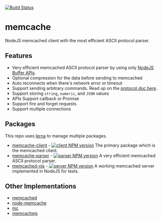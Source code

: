 [![Build Status][travis-image]][travis-url]

# memcache

NodeJS memcached client with the most efficient ASCII protocol parser.

## Features

-   Very efficient memcached ASCII protocol parser by using only [NodeJS Buffer APIs](https://nodejs.org/api/buffer.html).
-   Optional compression for the data before sending to memcached
-   Auto reconnects when there's network error or timeout
-   Support sending arbitrary commands.  Read up on the [protocol doc here](https://github.com/memcached/memcached/blob/master/doc/protocol.txt).
-   Support storing `string`, `numeric`, and `JSON` values
-   APIs Support callback or Promise
-   Support fire and forget requests
-   Support multiple connections

## Packages

This repo uses [lerna](https://lernajs.io/) to manage multiple packages.

-   [memcache-client](packages/memcache-client) - [![client NPM version][client-npm-image]][client-npm-url] The primary package which is the memcached client.
-   [memcache-parser](packages/memcache-parser) - [![parser NPM version][parser-npm-image]][parser-npm-url] A very efficient memcached ASCII protocol parser.
-   [memcached-njs](packages/memcached-njs) - [![server NPM version][server-npm-image]][server-npm-url] A working memcached server implemented in NodeJS for tests.

## Other Implementations

-   [memcached](https://github.com/3rd-Eden/memcached)
-   [node-memcache](https://github.com/elbart/node-memcache)
-   [mc](http://overclocked.com/mc/)
-   [memcachejs](https://github.com/jketterl/memcachejs)

[travis-image]: https://travis-ci.org/jchip/memcache.svg?branch=master

[travis-url]: https://travis-ci.org/jchip/memcache

[client-npm-image]: https://badge.fury.io/js/memcache-client.svg

[client-npm-url]: https://npmjs.org/package/memcache-client

[parser-npm-image]: https://badge.fury.io/js/memcache-parser.svg

[parser-npm-url]: https://npmjs.org/package/memcache-parser

[server-npm-image]: https://badge.fury.io/js/memcached-njs.svg

[server-npm-url]: https://npmjs.org/package/memcached-njs

